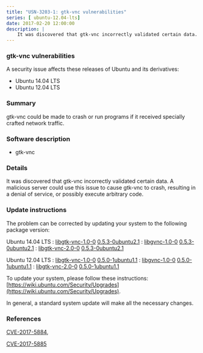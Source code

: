 ```yaml
---
title: "USN-3203-1: gtk-vnc vulnerabilities"
series: [ ubuntu-12.04-lts]
date: 2017-02-20 12:00:00
description: |
    It was discovered that gtk-vnc incorrectly validated certain data. A malicious server could use this issue to cause gtk-vnc to crash, resulting in a denial of service, or possibly execute arbitrary code. 
--- 
```

 
### gtk-vnc vulnerabilities

A security issue affects these releases of Ubuntu and its derivatives:

* Ubuntu 14.04 LTS
* Ubuntu 12.04 LTS

### Summary

gtk-vnc could be made to crash or run programs if it received specially crafted network traffic.

### Software description

* gtk-vnc 

### Details

It was discovered that gtk-vnc incorrectly validated certain data. A malicious server could use this issue to cause gtk-vnc to crash, resulting in a denial of service, or possibly execute arbitrary code. 

### Update instructions

The problem can be corrected by updating your system to the following package version:

Ubuntu 14.04 LTS
 : [libgtk-vnc-1.0-0](https://launchpad.net/ubuntu/+source/gtk-vnc) <span> [0.5.3-0ubuntu2.1](https://launchpad.net/ubuntu/+source/gtk-vnc/0.5.3-0ubuntu2.1) </span> 
 : [libgvnc-1.0-0](https://launchpad.net/ubuntu/+source/gtk-vnc) <span> [0.5.3-0ubuntu2.1](https://launchpad.net/ubuntu/+source/gtk-vnc/0.5.3-0ubuntu2.1) </span> 
 : [libgtk-vnc-2.0-0](https://launchpad.net/ubuntu/+source/gtk-vnc) <span> [0.5.3-0ubuntu2.1](https://launchpad.net/ubuntu/+source/gtk-vnc/0.5.3-0ubuntu2.1) </span> 

Ubuntu 12.04 LTS
 : [libgtk-vnc-1.0-0](https://launchpad.net/ubuntu/+source/gtk-vnc) <span> [0.5.0-1ubuntu1.1](https://launchpad.net/ubuntu/+source/gtk-vnc/0.5.0-1ubuntu1.1) </span> 
 : [libgvnc-1.0-0](https://launchpad.net/ubuntu/+source/gtk-vnc) <span> [0.5.0-1ubuntu1.1](https://launchpad.net/ubuntu/+source/gtk-vnc/0.5.0-1ubuntu1.1) </span> 
 : [libgtk-vnc-2.0-0](https://launchpad.net/ubuntu/+source/gtk-vnc) <span> [0.5.0-1ubuntu1.1](https://launchpad.net/ubuntu/+source/gtk-vnc/0.5.0-1ubuntu1.1) </span> 

To update your system, please follow these instructions: [https://wiki.ubuntu.com/Security/Upgrades](https://wiki.ubuntu.com/Security/Upgrades).

In general, a standard system update will make all the necessary changes. 

### References

 [CVE-2017-5884](http://people.ubuntu.com/~ubuntu-security/cve/CVE-2017-5884), 

 [CVE-2017-5885](http://people.ubuntu.com/~ubuntu-security/cve/CVE-2017-5885)
 
